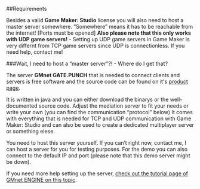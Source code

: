 ##Requirements

Besides a valid **Game Maker: Studio** license you will also need to host a master server somewhere. “Somewhere” means it has to be reachable from the internet! [Ports must be opened]
**Also please note that this only works with UDP game servers!** - Setting up UDP game servers in Game Maker is very differnt from TCP game servers since UDP is connectionless. If you need help, contact me!

###Wait, I need to host a “master server”?! - Where do I get that?

The server **GMnet GATE.PUNCH** that is needed to connect clients and servers is free software and the source code can be found on it's [product page](http://gmnet.parakoopa.de/gatepunch).

It is written in java and you can either download the binarys or the well-documented source code. Adjust the mediation server to fit your needs or write your own (you can find the communication “protocol” below)
It comes with everything that is needed for TCP and UDP communication with Game Maker: Studio and can also be used to create a dedicated multiplayer server or something elese.

You need to host this server yourself. If you can’t right now, contact me, I can host a server for you for testing purposes. For the demo you can also connect to the default IP and port (please note that this demo server might be down).

If you need more help setting up the server, [check out the tutorial page of GMnet ENGINE on this topic](http://gmnet.parakoopa.de/manual/engine/tutorial/3_udphp2).
